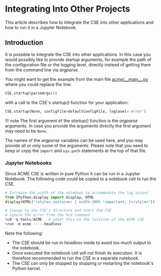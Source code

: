 # Integrating Into Other Projects

This article describes how to integrate the CSE into other applications and how to run it in a Jupyter Notebook.

## Introduction

It is possible to integrate the CSE into other applications. In this case you would possibly like to provide startup arguments, for example the path of the configuration file or the logging level, directly instead of getting them from the command line via *argparse*.

You might want to get the example from the main file [acme/\_\_main__.py](https://github.com/ankraft/ACME-oneM2M-CSE/tree/master/acme/__main__.py) where you could replace the line:

```python title="Replace this line from the main file"
CSE.startup(parseArgs())
```

with a call to the CSE's *startup()* function for your application:

```python title="Call the CSE's startup function"
CSE.startup(None, configfile=defaultConfigFile, loglevel='error')
```

!!! note
	The first argument of the *startup()* function is the *argparse* arguments. In case you provide the arguments directly the first argument may need to be `None`. 

The names of the *argparse* variables can be used here, and you may provide all or only some of the arguments. Please note that you need to keep or copy the `import` and `sys.path` statements at the top of that file.


### Jupyter Notebooks

Since ACME CSE is written in pure Python it can be run in a Jupyter Notebook. The following code could be copied to a notebook cell to run the CSE.

```python title="Run the CSE in a Jupyter Notebook"
# Increase the width of the notebook to accommodate the log output
from IPython.display import display, HTML
display(HTML("<style>.container { width:100% !important; }</style>"))

# Change to the CSE's directory and start the CSE
# Ignore the error from the %cd command
%cd -q tools/ACME   # adopt this to the location of the ACME CSE
%run -m acme -- --headless
```

Note the following:

- The CSE should be run in *headless* mode to avoid too much output to the notebook.
- Once executed the notebook cell will not finish its execution. It is therefore recommended to run the CSE in a separate notebook.
- The CSE can only be stopped by stopping or restarting the notebook's Python kernel.
